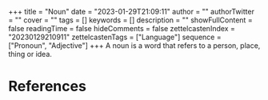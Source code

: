 +++
title = "Noun"
date = "2023-01-29T21:09:11"
author = ""
authorTwitter = ""
cover = ""
tags = []
keywords = []
description = ""
showFullContent = false
readingTime = false
hideComments = false
zettelcastenIndex = "20230129210911"
zettelcastenTags = ["Language"]
sequence = ["Pronoun", "Adjective"]
+++
A noun is a word that refers to a person, place, thing or idea.

# References
